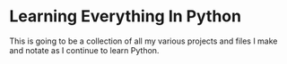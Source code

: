 # Learning Everything In Python
This is going to be a collection of all my various projects and files I make and notate as I continue to learn Python.
